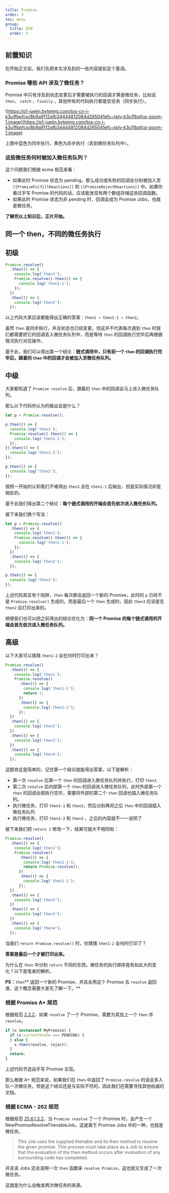 ```yaml
---
title: Promise
order: 3
toc: menu
group:
  title: 异步
  order: 3
---
```


## 前置知识

在开始正文前，我们先把本文涉及到的一些内容提前定个基调。

### Promise 哪些 API 涉及了微任务？

Promise 中只有涉及到状态变更后才需要被执行的回调才算是微任务，比如说 `then`、 `catch` 、`finally` ，其他所有的代码执行都是宏任务（同步执行）。

![https://p1-juejin.byteimg.com/tos-cn-i-k3u1fbpfcp/8b9a9112afb34444812084d265041efc~tplv-k3u1fbpfcp-zoom-1.image](https://p1-juejin.byteimg.com/tos-cn-i-k3u1fbpfcp/8b9a9112afb34444812084d265041efc~tplv-k3u1fbpfcp-zoom-1.image)

上图中蓝色为同步执行，黄色为异步执行（丢到微任务队列中）。

### 这些微任务何时被加入微任务队列？

这个问题我们根据 ecma 规范来看：

- 如果此时 Promise 状态为 pending，那么成功或失败的回调会分别被加入至 `[[PromiseFulfillReactions]]` 和 `[[PromiseRejectReactions]]` 中。如果你看过手写 Promise 的代码的话，应该能发现有两个数组存储这些回调函数。
- 如果此时 Promise 状态为非 pending 时，回调会成为 Promise Jobs，也就是微任务。

**了解完以上知识后，正片开始。**

## 同一个 then，不同的微任务执行

## 初级

```javascript
Promise.resolve()
  .then(() => {
    console.log('then1');
    Promise.resolve().then(() => {
      console.log('then1-1');
    });
  })
  .then(() => {
    console.log('then2');
  });
```

以上代码大家应该都能得出正确的答案：`then1 → then1-1 → then2`。

虽然 `then` 是同步执行，并且状态也已经变更。但这并不代表每次遇到 `then` 时我们都需要把它的回调丢入微任务队列中，而是等待 `then` 的回调执行完毕后再根据情况执行对应操作。

基于此，我们可以得出第一个结论：**链式调用中，只有前一个 `then` 的回调执行完毕后，跟着的 `then` 中的回调才会被加入至微任务队列。**

## 中级

大家都知道了 `Promise resolve` 后，跟着的 `then` 中的回调会马上进入微任务队列。

那么以下代码你认为的输出会是什么？

```javascript
let p = Promise.resolve();

p.then(() => {
  console.log('then1');
  Promise.resolve().then(() => {
    console.log('then1-1');
  });
}).then(() => {
  console.log('then1-2');
});

p.then(() => {
  console.log('then2');
});
```

按照一开始的认知我们不难得出 `then2` 会在 `then1-1` 后输出，但是实际情况却是相反的。

基于此我们得出第二个结论：**每个链式调用的开端会首先依次进入微任务队列。**

接下来我们换个写法：

```javascript
let p = Promise.resolve()
  .then(() => {
    console.log('then1');
    Promise.resolve().then(() => {
      console.log('then1-1');
    });
  })
  .then(() => {
    console.log('then2');
  });

p.then(() => {
  console.log('then3');
});
```

上述代码其实有个陷阱，`then` 每次都会返回一个新的 Promise，此时的 `p` 已经不是 `Promise.resolve()` 生成的，而是最后一个 `then` 生成的，因此 `then3` 应该是在 `then2` 后打印出来的。

顺便我们也可以把之前得出的结论优化为：**同一个 Promise 的每个链式调用的开端会首先依次进入微任务队列。**

## 高级

以下大家可以猜猜 `then1-2` 会在何时打印出来？

```javascript
Promise.resolve()
  .then(() => {
    console.log('then1');
    Promise.resolve()
      .then(() => {
        console.log('then1-1');
        return 1;
      })
      .then(() => {
        console.log('then1-2');
      });
  })
  .then(() => {
    console.log('then2');
  })
  .then(() => {
    console.log('then3');
  })
  .then(() => {
    console.log('then4');
  });
```

这题肯定是简单的，记住第一个结论就能得出答案，以下是解析：

- 第一次 `resolve` 后第一个 `then` 的回调进入微任务队列并执行，打印 `then1`
- 第二次 `resolve` 后内部第一个 `then` 的回调进入微任务队列，此时外部第一个 `then` 的回调全部执行完毕，需要将外部的第二个 `then` 回调也插入微任务队列。
- 执行微任务，打印 `then1-1` 和 `then2`，然后分别再将之后 `then` 中的回调插入微任务队列
- 执行微任务，打印 `then1-2` 和 `then3` ，之后的内容就不一一说明了

接下来我们把 `return 1` 修改一下，结果可就大不相同啦：

```javascript
Promise.resolve()
  .then(() => {
    console.log('then1');
    Promise.resolve()
      .then(() => {
        console.log('then1-1');
        return Promise.resolve();
      })
      .then(() => {
        console.log('then1-2');
      });
  })
  .then(() => {
    console.log('then2');
  })
  .then(() => {
    console.log('then3');
  })
  .then(() => {
    console.log('then4');
  });
```

当我们 `return Promise.resolve()` 时，你猜猜 `then1-2` 会何时打印了？

**答案是最后一个才被打印出来。**

为什么在 `then` 中分别 `return` 不同的东西，微任务的执行顺序竟有如此大的变化？以下是笔者的解析。

**PS：**`then`** 返回一个新的 Promise，并且会用这个 Promise 去 `resolve` 返回值，这个概念需要大家先了解一下。**

### 根据 Promise A+ 规范

根据规范 [2.3.2](https://promisesaplus.com/#point-49)，如果 `resolve` 了一个 Promise，需要为其加上一个 `then` 并 `resolve`。

```javascript
if (x instanceof MyPromise) {
  if (x.currentState === PENDING) {
  } else {
    x.then(resolve, reject);
  }
  return;
}
```

上述代码节选自手写 Promise 实现。

那么根据 A+ 规范来说，如果我们在 `then` 中返回了 `Promise.resolve` 的话会多入队一次微任务，但是这个结论还是与实际不符的，因此我们还需要寻找其他权威的文档。

### 根据 ECMA - 262 规范

根据规范 [25.6.1.3.2](https://www.ecma-international.org/ecma-262/#sec-promise-resolve-functions)，当 `Promise resolve` 了一个 Promise 时，会产生一个 NewPromiseResolveThenableJob，这是属于 Promise Jobs 中的一种，也就是微任务。

> This Job uses the supplied thenable and its then method to resolve the given promise. This process must take place as a Job to ensure that the evaluation of the then method occurs after evaluation of any surrounding code has completed.

并且该 Jobs 还会调用一次 `then` 函数来 `resolve Promise`，这也就又生成了一次微任务。

这就是为什么会触发两次微任务的来源。
